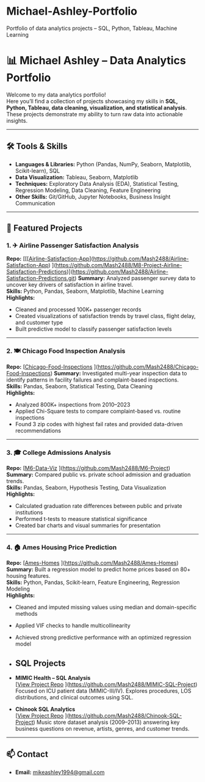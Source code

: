 # Michael-Ashley-Portfolio
Portfolio of data analytics projects – SQL, Python, Tableau, Machine Learning
# 📊 Michael Ashley – Data Analytics Portfolio

Welcome to my data analytics portfolio!  
Here you’ll find a collection of projects showcasing my skills in **SQL, Python, Tableau, data cleaning, visualization, and statistical analysis**.  
These projects demonstrate my ability to turn raw data into actionable insights.

---

## 🛠 Tools & Skills
- **Languages & Libraries:** Python (Pandas, NumPy, Seaborn, Matplotlib, Scikit-learn), SQL
- **Data Visualization:** Tableau, Seaborn, Matplotlib
- **Techniques:** Exploratory Data Analysis (EDA), Statistical Testing, Regression Modeling, Data Cleaning, Feature Engineering
- **Other Skills:** Git/GitHub, Jupyter Notebooks, Business Insight Communication

---

## 📂 Featured Projects

### 1. ✈ Airline Passenger Satisfaction Analysis
**Repo:** [[[[Airline-Satisfaction-App](https://github.com/Mash2488/M8-Project-Airline-Satisfaction-Predictions)](https://github.com/Mash2488/Airline-Satisfaction-App)  ](https://github.com/Mash2488/M8-Project-Airline-Satisfaction-Predictions)](https://github.com/Mash2488/Airline-Satisfaction-Predictions.git)
**Summary:** Analyzed passenger survey data to uncover key drivers of satisfaction in airline travel.  
**Skills:** Python, Pandas, Seaborn, Matplotlib, Machine Learning  
**Highlights:**
- Cleaned and processed 100K+ passenger records
- Created visualizations of satisfaction trends by travel class, flight delay, and customer type
- Built predictive model to classify passenger satisfaction levels

---

### 2. 🍽 Chicago Food Inspection Analysis
**Repo:** [[Chicago-Food-Inspections](https://github.com/Mash2488/Chicago-Food-Inspections)  ](https://github.com/Mash2488/Chicago-Food-Inspections)
**Summary:** Investigated multi-year inspection data to identify patterns in facility failures and complaint-based inspections.  
**Skills:** Pandas, Seaborn, Statistical Testing, Data Cleaning  
**Highlights:**
- Analyzed 800K+ inspections from 2010–2023
- Applied Chi-Square tests to compare complaint-based vs. routine inspections
- Found 3 zip codes with highest fail rates and provided data-driven recommendations

---

### 3. 🎓 College Admissions Analysis
**Repo:** [[M6-Data-Viz](https://github.com/Mash2488/M6-Data-Viz)  ](https://github.com/Mash2488/M6-Project)
**Summary:** Compared public vs. private school admission and graduation trends.  
**Skills:** Pandas, Seaborn, Hypothesis Testing, Data Visualization  
**Highlights:**
- Calculated graduation rate differences between public and private institutions
- Performed t-tests to measure statistical significance
- Created bar charts and visual summaries for presentation

---

### 4. 🏠 Ames Housing Price Prediction
**Repo:** [[Ames-Homes](https://github.com/Mash2488/Ames-Homes)  ](https://github.com/Mash2488/Ames-Homes)
**Summary:** Built a regression model to predict home prices based on 80+ housing features.  
**Skills:** Python, Pandas, Scikit-learn, Feature Engineering, Regression Modeling  
**Highlights:**
- Cleaned and imputed missing values using median and domain-specific methods
- Applied VIF checks to handle multicollinearity
- Achieved strong predictive performance with an optimized regression model

- ## SQL Projects

- **MIMIC Health – SQL Analysis**  
  [[View Project Repo](https://github.com/Mash2488/MIMIC-Health-SQL)  ](https://github.com/Mash2488/MIMIC-SQL-Project)
  Focused on ICU patient data (MIMIC-III/IV). Explores procedures, LOS distributions, and clinical outcomes using SQL.

- **Chinook SQL Analytics**  
  [[View Project Repo](https://github.com/Mash2488/Chinook-SQL) ](https://github.com/Mash2488/Chinook-SQL-Project) 
  Music store dataset analysis (2009–2013) answering key business questions on revenue, artists, genres, and customer trends.


---

## 📫 Contact
- **Email:** mikeashley1994@gmail.com
